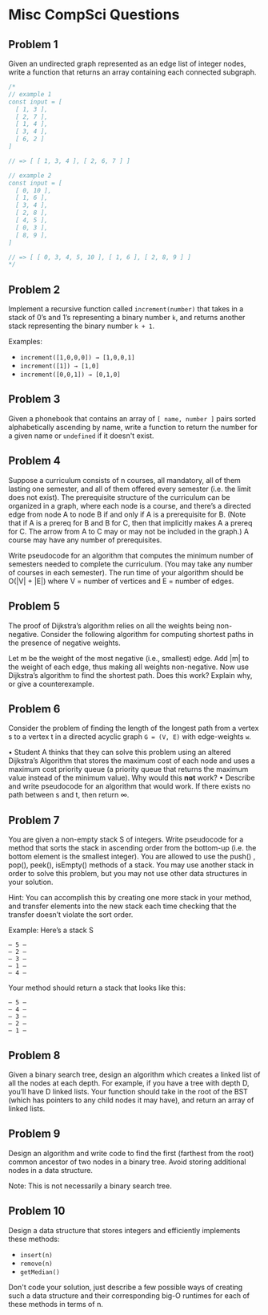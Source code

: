 # Misc CompSci Questions

## Problem 1

Given an undirected graph represented as an edge list of integer nodes, write a function that returns an array containing each connected subgraph.

```js
/*
// example 1
const input = [
  [ 1, 3 ],
  [ 2, 7 ],
  [ 1, 4 ],
  [ 3, 4 ],
  [ 6, 2 ]
]

// => [ [ 1, 3, 4 ], [ 2, 6, 7 ] ]

// example 2
const input = [
  [ 0, 10 ],
  [ 1, 6 ],
  [ 3, 4 ],
  [ 2, 8 ],
  [ 4, 5 ],
  [ 0, 3 ],
  [ 8, 9 ],
]

// => [ [ 0, 3, 4, 5, 10 ], [ 1, 6 ], [ 2, 8, 9 ] ]
*/
```

## Problem 2

Implement a recursive function called `increment(number)` that takes in a stack of 0’s and 1’s representing a binary number `k`, and returns another stack representing the binary number `k + 1`.

Examples:
  - `increment([1,0,0,0]) → [1,0,0,1]`
  - `increment([1]) → [1,0]`
  - `increment([0,0,1]) → [0,1,0]`

## Problem 3

Given a phonebook that contains an array of `[ name, number ]` pairs sorted alphabetically ascending by name, write a function to return the number for a given name or `undefined` if it doesn't exist.

## Problem 4

Suppose a curriculum consists of n courses, all mandatory, all of them lasting one semester, and all of them offered every semester (i.e. the limit does not exist). The prerequisite structure of the curriculum can be organized in a graph, where each node is a course, and there’s a directed edge from node A to node B if and only if A is a prerequisite for B. (Note that if A is a prereq for B and B for C, then that implicitly makes A a prereq for C. The arrow from A to C may or may not be included in the graph.) A course may have any number of prerequisites.

Write pseudocode for an algorithm that computes the minimum number of semesters needed to complete the curriculum. (You may take any
number of courses in each semester). The run time of your algorithm should be O(|V| + |E|) where V = number of vertices and E = number of edges.

## Problem 5

The proof of Dijkstra’s algorithm relies on all the weights being non-negative.  Consider the following algorithm for computing shortest paths in the presence of negative weights.

Let m be the weight of the most negative (i.e., smallest) edge.  Add |m| to the weight of each edge, thus making all weights non-negative. Now use Dijkstra’s algorithm to find the shortest path. Does this work? Explain why, or give a counterexample.

## Problem 6

Consider the problem of finding the length of the longest path from a vertex s to a vertex t in a directed acyclic graph `G = (V, E)` with edge-weights `w`.

• Student A thinks that they can solve this problem using an altered Dijkstra’s Algorithm that stores the maximum cost of each node and uses a maximum cost priority queue (a priority queue that returns the maximum value instead of the minimum value). Why would this **not** work?
• Describe and write pseudocode for an algorithm that would work. If there exists no path between s and t, then return ∞.

## Problem 7

You are given a non-empty stack S of integers. Write pseudocode for a method that sorts the stack in ascending order from the bottom-up (i.e. the bottom element is the smallest integer). You are allowed to use the push() , pop(), peek(), isEmpty() methods of a stack. You may use another stack in order to solve this problem, but you may not use other data structures in your solution.

Hint: You can accomplish this by creating one more stack in your method, and transfer elements into the new stack each time checking that the transfer doesn’t violate the sort order.

Example: Here’s a stack S
```
— 5 —
— 2 —
— 3 —
— 1 —
— 4 —
```

Your method should return a stack that looks like this:

```
— 5 —
— 4 —
— 3 —
— 2 —
— 1 —
```

## Problem 8

Given a binary search tree, design an algorithm which creates a linked list of all the nodes at each depth. For example, if you have a tree with depth D, you’ll have D linked lists. Your function should take in the root of the BST (which has pointers to any child nodes it may have), and return an array of linked lists.

## Problem 9

Design an algorithm and write code to find the first (farthest from the root) common ancestor of two nodes in a binary tree. Avoid storing additional nodes in a data structure.

Note: This is not necessarily a binary search tree.

## Problem 10

Design a data structure that stores integers and efficiently implements these methods:

- `insert(n)`
- `remove(n)`
- `getMedian()`

Don't code your solution, just describe a few possible ways of creating such a data structure and their corresponding big-O runtimes for each of these methods in terms of n.
